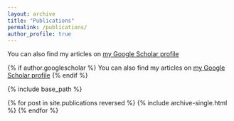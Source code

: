 ```yaml
---
layout: archive
title: "Publications"
permalink: /publications/
author_profile: true
---
```

You can also find my articles on <span style="color:blue"> [my Google Scholar profile](https://scholar.google.com/citations?user=CdlcSHQAAAAJ&hl=en) </span>

{% if author.googlescholar %}
  You can also find my articles on [my Google Scholar profile](https://scholar.google.com/citations?user=CdlcSHQAAAAJ&hl=en)
{% endif %}

{% include base_path %}

{% for post in site.publications reversed %}
  {% include archive-single.html %}
{% endfor %}
